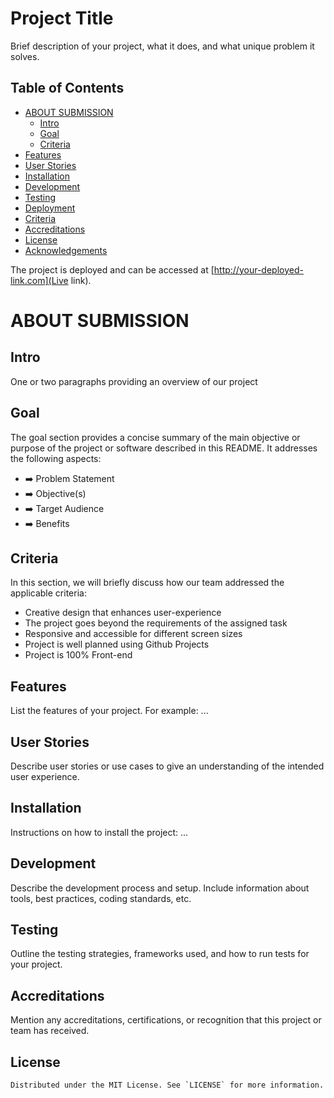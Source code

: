 
# Project Title

Brief description of your project, what it does, and what unique problem it solves.

## Table of Contents

- [ABOUT SUBMISSION](#about-submission)
  - [Intro](#intro)
  - [Goal](#goal)
  - [Criteria](#criteria)
- [Features](#features)
- [User Stories](#user-stories)
- [Installation](#installation)
- [Development](#development)
- [Testing](#testing)
- [Deployment](#deployment)
- [Criteria](#criteria)
- [Accreditations](#accreditations)
- [License](#license)
- [Acknowledgements](#acknowledgements)


The project is deployed and can be accessed at [http://your-deployed-link.com](Live link).


# ABOUT SUBMISSION
## Intro
One or two paragraphs providing an overview of our project

## Goal
The goal section provides a concise summary of the main objective or purpose of the project or software described in this README. It addresses the following aspects:

- ➡️ Problem Statement
- ➡️ Objective(s)
- ➡️ Target Audience
- ➡️ Benefits

## Criteria
In this section, we will briefly discuss how our team addressed the applicable criteria:

-  Creative design that enhances user-experience
-  The project goes beyond the requirements of the assigned task
-  Responsive and accessible for different screen sizes
-  Project is well planned using Github Projects
-  Project is 100% Front-end
## Features

List the features of your project. For example:
...

## User Stories

Describe user stories or use cases to give an understanding of the intended user experience.

## Installation

Instructions on how to install the project:
...

## Development

Describe the development process and setup. Include information about tools, best practices, coding standards, etc.

## Testing

Outline the testing strategies, frameworks used, and how to run tests for your project.



## Accreditations

Mention any accreditations, certifications, or recognition that this project or team has received.


## License

```
Distributed under the MIT License. See `LICENSE` for more information.
```


